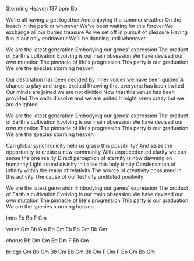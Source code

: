Storming Heaven							137 bpm	Bb

We're all having a get together
And enjoying the summer weather
On the beach in the park or wherever
We've been waiting for this forever
We exchange all our buried treasure
As we set off in pursuit of pleasure
Having fun is our only endeavour
We'll be dancing until whenever

We are the latest generation
Embodying our genes' expression
The product of Earth's cultivation
Evolving is our main obsession
We have devised our own mutation
The pinnacle of life's progression
This party is our graduation
We are the species storming heaven

Our destination has been decided
By inner voices we have been guided
A chance to play and to get excited
Knowing that everyone has been invited
Our minds are joined we are not divided
Now that this venue has been provided
The walls dissolve and we are united
It might seem crazy but we are delighted

We are the latest generation
Embodying our genes' expression
The product of Earth's cultivation
Evolving is our main obsession
We have devised our own mutation
The pinnacle of life's progression
This party is our graduation
We are the species storming heaven

Can global synchronicity help us grasp this possibility?
And seize the opportunity to create a new community
With unprecedented clarity we can sense the one reality
Direct perception of eternity is now dawning on humanity
Light sound divinity initialise this holy trinity
Condensation of infinity within the realm of relativity
The source of creativity consumed in this activity
The cause of our festivity undiluted positivity

We are the latest generation
Embodying our genes' expression
The product of Earth's cultivation
Evolving is our main obsession
We have devised our own mutation
The pinnacle of life's progression
This party is our graduation
We are the species storming heaven


intro		Eb	Bb	F	Cm

verse		Gm	Bb	Gm	Bb	Cm	Eb	Bb	Gm	Bb	Gm

chorus		Bb	Dm	Cm	Eb	Dm	F	Eb	Gm

bridge		Gm	Bb	Gm	Bb	Cm	Eb	Gm	Bb
		Dm	F	Dm	F	Bb	Gm	Bb	Gm

